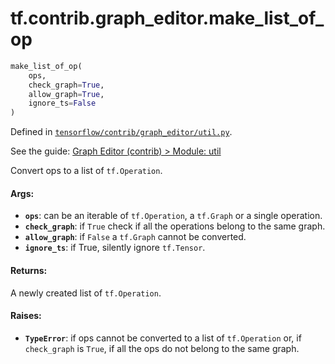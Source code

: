 <div itemscope itemtype="http://developers.google.com/ReferenceObject">
<meta itemprop="name" content="tf.contrib.graph_editor.make_list_of_op" />
</div>

# tf.contrib.graph_editor.make_list_of_op

``` python
make_list_of_op(
    ops,
    check_graph=True,
    allow_graph=True,
    ignore_ts=False
)
```



Defined in [`tensorflow/contrib/graph_editor/util.py`](https://www.tensorflow.org/code/tensorflow/contrib/graph_editor/util.py).

See the guide: [Graph Editor (contrib) > Module: util](../../../../../api_guides/python/contrib.graph_editor.md#Module_util)

Convert ops to a list of `tf.Operation`.

#### Args:

* <b>`ops`</b>: can be an iterable of `tf.Operation`, a `tf.Graph` or a single
    operation.
* <b>`check_graph`</b>: if `True` check if all the operations belong to the same graph.
* <b>`allow_graph`</b>: if `False` a `tf.Graph` cannot be converted.
* <b>`ignore_ts`</b>: if True, silently ignore `tf.Tensor`.

#### Returns:

  A newly created list of `tf.Operation`.

#### Raises:

* <b>`TypeError`</b>: if ops cannot be converted to a list of `tf.Operation` or,
   if `check_graph` is `True`, if all the ops do not belong to the
   same graph.
